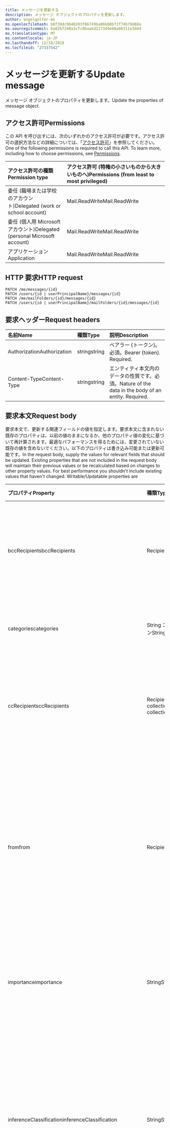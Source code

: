 ```yaml
---
title: メッセージを更新する
description: メッセージ オブジェクトのプロパティを更新します。
author: angelgolfer-ms
ms.openlocfilehash: b8f39dc9648203f86749ba06b88bf2f74b79d88a
ms.sourcegitcommit: 6a82bf240a3cfc0baabd227349e08a08311e3d44
ms.translationtype: MT
ms.contentlocale: ja-JP
ms.lasthandoff: 12/18/2018
ms.locfileid: "27337542"
---
```

# <a name="update-message"></a><span data-ttu-id="28c23-103">メッセージを更新する</span><span class="sxs-lookup"><span data-stu-id="28c23-103">Update message</span></span>

<span data-ttu-id="28c23-104">メッセージ オブジェクトのプロパティを更新します。</span><span class="sxs-lookup"><span data-stu-id="28c23-104">Update the properties of message object.</span></span>
## <a name="permissions"></a><span data-ttu-id="28c23-105">アクセス許可</span><span class="sxs-lookup"><span data-stu-id="28c23-105">Permissions</span></span>
<span data-ttu-id="28c23-p101">この API を呼び出すには、次のいずれかのアクセス許可が必要です。アクセス許可の選択方法などの詳細については、「[アクセス許可](/graph/permissions-reference)」を参照してください。</span><span class="sxs-lookup"><span data-stu-id="28c23-p101">One of the following permissions is required to call this API. To learn more, including how to choose permissions, see [Permissions](/graph/permissions-reference).</span></span>

|<span data-ttu-id="28c23-108">アクセス許可の種類</span><span class="sxs-lookup"><span data-stu-id="28c23-108">Permission type</span></span>      | <span data-ttu-id="28c23-109">アクセス許可 (特権の小さいものから大きいものへ)</span><span class="sxs-lookup"><span data-stu-id="28c23-109">Permissions (from least to most privileged)</span></span>              |
|:--------------------|:---------------------------------------------------------|
|<span data-ttu-id="28c23-110">委任 (職場または学校のアカウント)</span><span class="sxs-lookup"><span data-stu-id="28c23-110">Delegated (work or school account)</span></span> | <span data-ttu-id="28c23-111">Mail.ReadWrite</span><span class="sxs-lookup"><span data-stu-id="28c23-111">Mail.ReadWrite</span></span>    |
|<span data-ttu-id="28c23-112">委任 (個人用 Microsoft アカウント)</span><span class="sxs-lookup"><span data-stu-id="28c23-112">Delegated (personal Microsoft account)</span></span> | <span data-ttu-id="28c23-113">Mail.ReadWrite</span><span class="sxs-lookup"><span data-stu-id="28c23-113">Mail.ReadWrite</span></span>    |
|<span data-ttu-id="28c23-114">アプリケーション</span><span class="sxs-lookup"><span data-stu-id="28c23-114">Application</span></span> | <span data-ttu-id="28c23-115">Mail.ReadWrite</span><span class="sxs-lookup"><span data-stu-id="28c23-115">Mail.ReadWrite</span></span> |

## <a name="http-request"></a><span data-ttu-id="28c23-116">HTTP 要求</span><span class="sxs-lookup"><span data-stu-id="28c23-116">HTTP request</span></span>
<!-- { "blockType": "ignored" } -->
```http
PATCH /me/messages/{id}
PATCH /users/{id | userPrincipalName}/messages/{id}
PATCH /me/mailFolders/{id}/messages/{id}
PATCH /users/{id | userPrincipalName}/mailFolders/{id}/messages/{id}
```
## <a name="request-headers"></a><span data-ttu-id="28c23-117">要求ヘッダー</span><span class="sxs-lookup"><span data-stu-id="28c23-117">Request headers</span></span>
| <span data-ttu-id="28c23-118">名前</span><span class="sxs-lookup"><span data-stu-id="28c23-118">Name</span></span>       | <span data-ttu-id="28c23-119">種類</span><span class="sxs-lookup"><span data-stu-id="28c23-119">Type</span></span> | <span data-ttu-id="28c23-120">説明</span><span class="sxs-lookup"><span data-stu-id="28c23-120">Description</span></span>|
|:-----------|:------|:----------|
| <span data-ttu-id="28c23-121">Authorization</span><span class="sxs-lookup"><span data-stu-id="28c23-121">Authorization</span></span>  | <span data-ttu-id="28c23-122">string</span><span class="sxs-lookup"><span data-stu-id="28c23-122">string</span></span>  | <span data-ttu-id="28c23-p102">ベアラー {トークン}。必須。</span><span class="sxs-lookup"><span data-stu-id="28c23-p102">Bearer {token}. Required.</span></span> |
| <span data-ttu-id="28c23-125">Content-Type</span><span class="sxs-lookup"><span data-stu-id="28c23-125">Content-Type</span></span> | <span data-ttu-id="28c23-126">string</span><span class="sxs-lookup"><span data-stu-id="28c23-126">string</span></span>  | <span data-ttu-id="28c23-p103">エンティティ本文内のデータの性質です。必須。</span><span class="sxs-lookup"><span data-stu-id="28c23-p103">Nature of the data in the body of an entity. Required.</span></span> |
## <a name="request-body"></a><span data-ttu-id="28c23-129">要求本文</span><span class="sxs-lookup"><span data-stu-id="28c23-129">Request body</span></span>
<span data-ttu-id="28c23-p104">要求本文で、更新する関連フィールドの値を指定します。要求本文に含まれない既存のプロパティは、以前の値のままになるか、他のプロパティ値の変化に基づいて再計算されます。最適なパフォーマンスを得るためには、変更されていない既存の値を含めないでください。以下のプロパティは書き込み可能または更新可能です。</span><span class="sxs-lookup"><span data-stu-id="28c23-p104">In the request body, supply the values for relevant fields that should be updated. Existing properties that are not included in the request body will maintain their previous values or be recalculated based on changes to other property values. For best performance you shouldn't include existing values that haven't changed. Writable/Updatable properties are</span></span>

| <span data-ttu-id="28c23-134">プロパティ</span><span class="sxs-lookup"><span data-stu-id="28c23-134">Property</span></span>     | <span data-ttu-id="28c23-135">種類</span><span class="sxs-lookup"><span data-stu-id="28c23-135">Type</span></span>   |<span data-ttu-id="28c23-136">説明</span><span class="sxs-lookup"><span data-stu-id="28c23-136">Description</span></span>|
|:---------------|:--------|:----------|
|<span data-ttu-id="28c23-137">bccRecipients</span><span class="sxs-lookup"><span data-stu-id="28c23-137">bccRecipients</span></span>|<span data-ttu-id="28c23-138">Recipient</span><span class="sxs-lookup"><span data-stu-id="28c23-138">Recipient</span></span>|<span data-ttu-id="28c23-139">メッセージの BCC 受信者。</span><span class="sxs-lookup"><span data-stu-id="28c23-139">The Bcc recipients for the message.</span></span> <span data-ttu-id="28c23-140">更新可能な場合にのみ isDraft = true です。</span><span class="sxs-lookup"><span data-stu-id="28c23-140">Updatable only if isDraft = true.</span></span>|
|<span data-ttu-id="28c23-141">categories</span><span class="sxs-lookup"><span data-stu-id="28c23-141">categories</span></span>|<span data-ttu-id="28c23-142">String コレクション</span><span class="sxs-lookup"><span data-stu-id="28c23-142">String collection</span></span>|<span data-ttu-id="28c23-143">メッセージに関連付けられたカテゴリ。</span><span class="sxs-lookup"><span data-stu-id="28c23-143">The categories associated with the message.</span></span>|
|<span data-ttu-id="28c23-144">ccRecipients</span><span class="sxs-lookup"><span data-stu-id="28c23-144">ccRecipients</span></span>|<span data-ttu-id="28c23-145">Recipient collection</span><span class="sxs-lookup"><span data-stu-id="28c23-145">Recipient collection</span></span>|<span data-ttu-id="28c23-146">メッセージの CC 受信者。</span><span class="sxs-lookup"><span data-stu-id="28c23-146">The Cc recipients for the message.</span></span> <span data-ttu-id="28c23-147">更新可能な場合にのみ isDraft = true です。</span><span class="sxs-lookup"><span data-stu-id="28c23-147">Updatable only if isDraft = true.</span></span>|
|<span data-ttu-id="28c23-148">from</span><span class="sxs-lookup"><span data-stu-id="28c23-148">from</span></span>|<span data-ttu-id="28c23-149">Recipient</span><span class="sxs-lookup"><span data-stu-id="28c23-149">Recipient</span></span>|<span data-ttu-id="28c23-150">メッセージのメールボックス所有者と送信者。</span><span class="sxs-lookup"><span data-stu-id="28c23-150">The mailbox owner and sender of the message.</span></span> <span data-ttu-id="28c23-151">更新可能な場合にのみ isDraft = true です。</span><span class="sxs-lookup"><span data-stu-id="28c23-151">Updatable only if isDraft = true.</span></span> <span data-ttu-id="28c23-152">使用される実際のメールボックスに対応する必要があります。</span><span class="sxs-lookup"><span data-stu-id="28c23-152">Must correspond to the actual mailbox used.</span></span>|
|<span data-ttu-id="28c23-153">importance</span><span class="sxs-lookup"><span data-stu-id="28c23-153">importance</span></span>|<span data-ttu-id="28c23-154">String</span><span class="sxs-lookup"><span data-stu-id="28c23-154">String</span></span>|<span data-ttu-id="28c23-155">メッセージの重要性。</span><span class="sxs-lookup"><span data-stu-id="28c23-155">The importance of the message.</span></span> <span data-ttu-id="28c23-156">可能な値: `Low`、 `Normal`、 `High`。</span><span class="sxs-lookup"><span data-stu-id="28c23-156">The possible values are: `Low`, `Normal`, `High`.</span></span>|
|<span data-ttu-id="28c23-157">inferenceClassification</span><span class="sxs-lookup"><span data-stu-id="28c23-157">inferenceClassification</span></span> | <span data-ttu-id="28c23-158">String</span><span class="sxs-lookup"><span data-stu-id="28c23-158">String</span></span> | <span data-ttu-id="28c23-159">推論の妥当性や重要度、または明示的なオーバーライドに基づいて、ユーザーに対するメッセージの分類です。</span><span class="sxs-lookup"><span data-stu-id="28c23-159">The classification of the message for the user, based on inferred relevance or importance, or on an explicit override.</span></span> <span data-ttu-id="28c23-160">可能な値:`focused`または`other`。</span><span class="sxs-lookup"><span data-stu-id="28c23-160">The possible values are: `focused` or `other`.</span></span> |
|<span data-ttu-id="28c23-161">internetMessageId</span><span class="sxs-lookup"><span data-stu-id="28c23-161">internetMessageId</span></span> |<span data-ttu-id="28c23-162">String</span><span class="sxs-lookup"><span data-stu-id="28c23-162">String</span></span> |<span data-ttu-id="28c23-163">[RFC2822](https://www.ietf.org/rfc/rfc2822.txt) によって指定された形式のメッセージ ID。</span><span class="sxs-lookup"><span data-stu-id="28c23-163">The message ID in the format specified by [RFC2822](https://www.ietf.org/rfc/rfc2822.txt).</span></span> <span data-ttu-id="28c23-164">更新可能な場合にのみ isDraft = true です。</span><span class="sxs-lookup"><span data-stu-id="28c23-164">Updatable only if isDraft = true.</span></span>|
|<span data-ttu-id="28c23-165">isRead</span><span class="sxs-lookup"><span data-stu-id="28c23-165">isRead</span></span>|<span data-ttu-id="28c23-166">Boolean</span><span class="sxs-lookup"><span data-stu-id="28c23-166">Boolean</span></span>|<span data-ttu-id="28c23-167">メッセージが読み取られたかどうかを示します。</span><span class="sxs-lookup"><span data-stu-id="28c23-167">Indicates whether the message has been read.</span></span>|
|<span data-ttu-id="28c23-168">replyTo</span><span class="sxs-lookup"><span data-stu-id="28c23-168">replyTo</span></span>|<span data-ttu-id="28c23-169">Recipient collection</span><span class="sxs-lookup"><span data-stu-id="28c23-169">Recipient collection</span></span>|<span data-ttu-id="28c23-170">返信時に使用される電子メール アドレス。</span><span class="sxs-lookup"><span data-stu-id="28c23-170">The email addresses to use when replying.</span></span> <span data-ttu-id="28c23-171">更新可能な場合にのみ isDraft = true です。</span><span class="sxs-lookup"><span data-stu-id="28c23-171">Updatable only if isDraft = true.</span></span>|
|<span data-ttu-id="28c23-172">sender</span><span class="sxs-lookup"><span data-stu-id="28c23-172">sender</span></span>|<span data-ttu-id="28c23-173">Recipient</span><span class="sxs-lookup"><span data-stu-id="28c23-173">Recipient</span></span>|<span data-ttu-id="28c23-174">メッセージを生成するために実際に使用されるアカウント。</span><span class="sxs-lookup"><span data-stu-id="28c23-174">The account that is actually used to generate the message.</span></span> <span data-ttu-id="28c23-175">更新可能な場合にのみ isDraft = true の場合と[共有されているメールボックス](https://docs.microsoft.com/en-us/exchange/collaboration/shared-mailboxes/shared-mailboxes)からメッセージを送信すると[デリゲート](https://support.office.com/en-us/article/allow-someone-else-to-manage-your-mail-and-calendar-41c40c04-3bd1-4d22-963a-28eafec25926)としてメッセージを送信します。</span><span class="sxs-lookup"><span data-stu-id="28c23-175">Updatable only if isDraft = true, and when sending a message from a [shared mailbox](https://docs.microsoft.com/en-us/exchange/collaboration/shared-mailboxes/shared-mailboxes), or sending a message as a [delegate](https://support.office.com/en-us/article/allow-someone-else-to-manage-your-mail-and-calendar-41c40c04-3bd1-4d22-963a-28eafec25926).</span></span> <span data-ttu-id="28c23-176">いずれの場合も、値は、使用される実際のメールボックスに対応する必要があります。</span><span class="sxs-lookup"><span data-stu-id="28c23-176">In any case, the value must correspond to the actual mailbox used.</span></span>|
|<span data-ttu-id="28c23-177">toRecipients</span><span class="sxs-lookup"><span data-stu-id="28c23-177">toRecipients</span></span>|<span data-ttu-id="28c23-178">Recipient collection</span><span class="sxs-lookup"><span data-stu-id="28c23-178">Recipient collection</span></span>|<span data-ttu-id="28c23-179">宛先] の受信者のメッセージです。</span><span class="sxs-lookup"><span data-stu-id="28c23-179">The To recipients for the message.</span></span> <span data-ttu-id="28c23-180">更新可能な場合にのみ isDraft = true です。</span><span class="sxs-lookup"><span data-stu-id="28c23-180">Updatable only if isDraft = true.</span></span>|
|<span data-ttu-id="28c23-181">body</span><span class="sxs-lookup"><span data-stu-id="28c23-181">body</span></span>|<span data-ttu-id="28c23-182">ItemBody</span><span class="sxs-lookup"><span data-stu-id="28c23-182">ItemBody</span></span>|<span data-ttu-id="28c23-183">メッセージの本文。</span><span class="sxs-lookup"><span data-stu-id="28c23-183">The body of the message.</span></span> <span data-ttu-id="28c23-184">更新可能な場合にのみ isDraft = true です。</span><span class="sxs-lookup"><span data-stu-id="28c23-184">Updatable only if isDraft = true.</span></span>|
|<span data-ttu-id="28c23-185">isDeliveryReceiptRequested</span><span class="sxs-lookup"><span data-stu-id="28c23-185">isDeliveryReceiptRequested</span></span>|<span data-ttu-id="28c23-186">Boolean</span><span class="sxs-lookup"><span data-stu-id="28c23-186">Boolean</span></span>|<span data-ttu-id="28c23-187">メッセージの開封応答が要求されているかどうかを示します。</span><span class="sxs-lookup"><span data-stu-id="28c23-187">Indicates whether a read receipt is requested for the message.</span></span>|
|<span data-ttu-id="28c23-188">isReadReceiptRequested</span><span class="sxs-lookup"><span data-stu-id="28c23-188">isReadReceiptRequested</span></span>|<span data-ttu-id="28c23-189">Boolean</span><span class="sxs-lookup"><span data-stu-id="28c23-189">Boolean</span></span>|<span data-ttu-id="28c23-190">メッセージの開封応答が要求されているかどうかを示します。</span><span class="sxs-lookup"><span data-stu-id="28c23-190">Indicates whether a read receipt is requested for the message.</span></span>|
|<span data-ttu-id="28c23-191">subject</span><span class="sxs-lookup"><span data-stu-id="28c23-191">subject</span></span>|<span data-ttu-id="28c23-192">String</span><span class="sxs-lookup"><span data-stu-id="28c23-192">String</span></span>|<span data-ttu-id="28c23-193">メッセージの件名。</span><span class="sxs-lookup"><span data-stu-id="28c23-193">The subject of the message.</span></span> <span data-ttu-id="28c23-194">更新可能な場合にのみ isDraft = true です。</span><span class="sxs-lookup"><span data-stu-id="28c23-194">Updatable only if isDraft = true.</span></span>|

<span data-ttu-id="28c23-195">**メッセージ** リソースは[拡張機能](/graph/extensibility-overview)をサポートしているため、`PATCH` 操作を使用して、既存の**メッセージ** インスタンスで拡張機能のカスタム プロパティにあるアプリ固有のデータを追加、更新、または削除することができます。</span><span class="sxs-lookup"><span data-stu-id="28c23-195">Since the **message** resource supports [extensions](/graph/extensibility-overview), you can use the `PATCH` operation to add, update, or delete your own app-specific data in custom properties of an extension in an existing **message** instance.</span></span>

## <a name="response"></a><span data-ttu-id="28c23-196">応答</span><span class="sxs-lookup"><span data-stu-id="28c23-196">Response</span></span>

<span data-ttu-id="28c23-197">成功した場合、このメソッドは `200 OK` 応答コードと、応答本文で更新された [message](../resources/message.md) オブジェクトを返します。</span><span class="sxs-lookup"><span data-stu-id="28c23-197">If successful, this method returns a `200 OK` response code and updated [message](../resources/message.md) object in the response body.</span></span>
## <a name="example"></a><span data-ttu-id="28c23-198">例</span><span class="sxs-lookup"><span data-stu-id="28c23-198">Example</span></span>
##### <a name="request"></a><span data-ttu-id="28c23-199">要求</span><span class="sxs-lookup"><span data-stu-id="28c23-199">Request</span></span>
<span data-ttu-id="28c23-200">以下は、要求の例です。</span><span class="sxs-lookup"><span data-stu-id="28c23-200">Here is an example of the request.</span></span>
<!-- {
  "blockType": "request",
  "name": "update_message"
}-->
```http
PATCH https://graph.microsoft.com/v1.0/me/messages/{id}
Content-type: application/json
Content-length: 248

{
  "subject": "subject-value",
  "body": {
    "contentType": "",
    "content": "content-value"
  },
  "inferenceClassification": "other"
}
```
##### <a name="response"></a><span data-ttu-id="28c23-201">応答</span><span class="sxs-lookup"><span data-stu-id="28c23-201">Response</span></span>
<span data-ttu-id="28c23-p116">以下は、応答の例です。注:簡潔にするために、ここに示す応答オブジェクトは切り詰められている場合があります。すべてのプロパティは実際の呼び出しから返されます。</span><span class="sxs-lookup"><span data-stu-id="28c23-p116">Here is an example of the response. Note: The response object shown here may be truncated for brevity. All of the properties will be returned from an actual call.</span></span>
<!-- {
  "blockType": "response",
  "truncated": true,
  "@odata.type": "microsoft.graph.message"
} -->
```http
HTTP/1.1 200 OK
Content-type: application/json
Content-length: 248

{
  "receivedDateTime": "datetime-value",
  "sentDateTime": "datetime-value",
  "hasAttachments": true,
  "subject": "subject-value",
  "body": {
    "contentType": "",
    "content": "content-value"
  },
  "bodyPreview": "bodyPreview-value",
  "inferenceClassification": "other"
}
```

## <a name="see-also"></a><span data-ttu-id="28c23-205">関連項目</span><span class="sxs-lookup"><span data-stu-id="28c23-205">See also</span></span>

- [<span data-ttu-id="28c23-206">拡張機能を使用してカスタム データをリソースに追加する</span><span class="sxs-lookup"><span data-stu-id="28c23-206">Add custom data to resources using extensions</span></span>](/graph/extensibility-overview)
- [<span data-ttu-id="28c23-207">オープン拡張機能を使用したユーザーへのカスタム データの追加 (プレビュー)</span><span class="sxs-lookup"><span data-stu-id="28c23-207">Add custom data to users using open extensions (preview)</span></span>](/graph/extensibility-open-users)
<!--
- [Add custom data to groups using schema extensions (preview)](/graph/extensibility-schema-groups)
-->


<!-- uuid: 8fcb5dbc-d5aa-4681-8e31-b001d5168d79
2015-10-25 14:57:30 UTC -->
<!-- {
  "type": "#page.annotation",
  "description": "Update message",
  "keywords": "",
  "section": "documentation",
  "tocPath": ""
}-->
